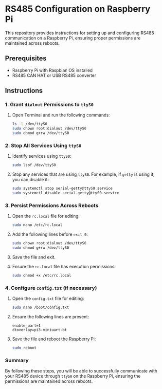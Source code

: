 
# RS485 Configuration on Raspberry Pi

This repository provides instructions for setting up and configuring RS485 communication on a Raspberry Pi, ensuring proper permissions are maintained across reboots.

## Prerequisites

- Raspberry Pi with Raspbian OS installed
- RS485 CAN HAT or USB RS485 converter

## Instructions

### 1. Grant `dialout` Permissions to `ttyS0`

1. Open Terminal and run the following commands:
   ```bash
   ls -l /dev/ttyS0
   sudo chown root:dialout /dev/ttyS0
   sudo chmod g+rw /dev/ttyS0
   ```

### 2. Stop All Services Using `ttyS0`

1. Identify services using `ttyS0`:
   ```bash
   sudo lsof /dev/ttyS0
   ```

2. Stop any services that are using `ttyS0`. For example, if `getty` is using it, you can disable it:
   ```bash
   sudo systemctl stop serial-getty@ttyS0.service
   sudo systemctl disable serial-getty@ttyS0.service
   ```

### 3. Persist Permissions Across Reboots

1. Open the `rc.local` file for editing:
   ```bash
   sudo nano /etc/rc.local
   ```

2. Add the following lines before `exit 0`:
   ```bash
   sudo chown root:dialout /dev/ttyS0
   sudo chmod g+rw /dev/ttyS0
   ```

3. Save the file and exit.

4. Ensure the `rc.local` file has execution permissions:
   ```bash
   sudo chmod +x /etc/rc.local
   ```

### 4. Configure `config.txt` (if necessary)

1. Open the `config.txt` file for editing:
   ```bash
   sudo nano /boot/config.txt
   ```

2. Ensure the following lines are present:
   ```plaintext
   enable_uart=1
   dtoverlay=pi3-miniuart-bt
   ```

3. Save the file and reboot the Raspberry Pi:
   ```bash
   sudo reboot
   ```

### Summary

By following these steps, you will be able to successfully communicate with your RS485 device through `ttyS0` on the Raspberry Pi, ensuring the permissions are maintained across reboots.
